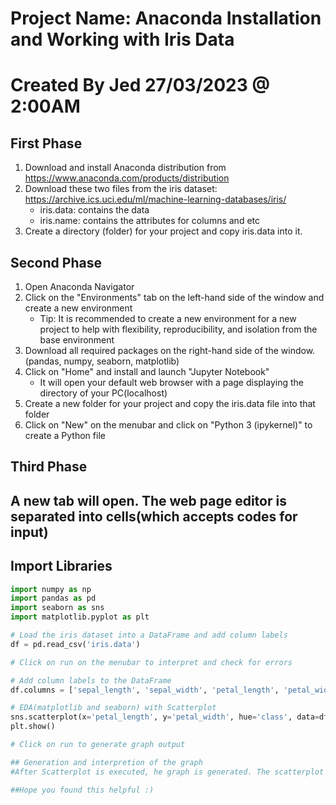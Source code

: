 # Project Name: Anaconda Installation and Working with Iris Data

# Created By Jed 27/03/2023 @ 2:00AM

## First Phase
1. Download and install Anaconda distribution from https://www.anaconda.com/products/distribution
2. Download these two files from the iris dataset: https://archive.ics.uci.edu/ml/machine-learning-databases/iris/
    - iris.data: contains the data
    - iris.name: contains the attributes for columns and etc
3. Create a directory (folder) for your project and copy iris.data into it.

## Second Phase
1. Open Anaconda Navigator
2. Click on the "Environments" tab on the left-hand side of the window and create a new environment
    - Tip: It is recommended to create a new environment for a new project to help with flexibility,
    reproducibility, and isolation from the base environment
3. Download all required packages on the right-hand side of the window.  (pandas, numpy, seaborn, matplotlib)
4. Click on "Home" and install and launch "Jupyter Notebook"
    - It will open your default web browser with a page displaying the directory of your PC(localhost)
5. Create a new folder for your project and copy the iris.data file into that folder
6. Click on "New" on the menubar and click on "Python 3 (ipykernel)" to create a Python file

## Third Phase
## A new tab will open. The web page editor is separated into cells(which accepts codes for input)
## Import Libraries
```python
import numpy as np
import pandas as pd
import seaborn as sns
import matplotlib.pyplot as plt

# Load the iris dataset into a DataFrame and add column labels
df = pd.read_csv('iris.data')

# Click on run on the menubar to interpret and check for errors

# Add column labels to the DataFrame
df.columns = ['sepal_length', 'sepal_width', 'petal_length', 'petal_width', 'class']

# EDA(matplotlib and seaborn) with Scatterplot 
sns.scatterplot(x='petal_length', y='petal_width', hue='class', data=df)
plt.show()

# Click on run to generate graph output

## Generation and interpretion of the graph
#After Scatterplot is executed, he graph is generated. The scatterplot shows the relationship between petal length and width, with different colors indicating different classes of flower. We can see a strong positive correlation between petal length and width, and that Iris setosa has the smallest petals while Iris virginica has the largest.

##Hope you found this helpful :)
